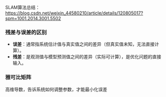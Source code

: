 SLAM算法总结：https://blog.csdn.net/weixin_44580210/article/details/120805017?spm=1001.2014.3001.5502

### 残差与误差的区别

- **误差**：通常指系统估计值与真实值之间的差异（但真实值未知，无法直接计算）。
- **残差**：是观测值与模型预测值之间的差异（实际可计算），是优化问题的直接输入。

### 雅可比矩阵

高维导数，告诉系统如何调整参数，才能最小化误差